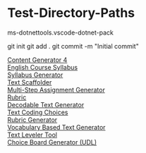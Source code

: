 # Test-Directory-Paths
ms-dotnettools.vscode-dotnet-pack
<html>
git init
git add .
git commit -m "Initial commit"

<head>
</head>
<body>

<a href="C:\Users\hp\Desktop\Academic Generator\Academic Content Generator 4- MagicSchool.ai.pdf">Content Generator 4</a> <br>
<a href="C:\Users\hp\Desktop\Academic Generator\English Course Syllabus.pdf">English Course Syllabus</a><br>
<a href="C:\Users\hp\Desktop\Academic Generator\Syllabus Generator - MagicSchool.ai.pdf">Syllabus Generator</a><br>
<a href="C:\Users\hp\Desktop\Academic Generator\Text Scaffolder Tool - MagicSchool.ai.pdf">Text Scaffolder</a><br>
<a href= "C:\Users\hp\Desktop\Academic Generator\Multi-Step Assignment Generator - MagicSchool.ai.pdf">Multi-Step Assignment Generator</a><br>
<a href="C:\Users\hp\Desktop\Academic Generator\Rubric Title.pdf">Rubric</a><br>
<a href="C:\Users\hp\Desktop\Academic Generator\Decodable Text Generator - MagicSchool.ai.pdf">Decodable Text Generator</a><br>
<a href="C:\Users\hp\Desktop\text coding.png">Text Coding Choices</a><br>
<a href="C:\Users\hp\Desktop\Academic Generator\Rubric Generator - MagicSchool.ai.pdf">Rubric Generator</a><br>
<a href="C:\Users\hp\Desktop\Academic Generator\Vocabulary Based Text Generator - MagicSchool.ai.pdf">Vocabulary Based Text Generator</a><br>
<a href="C:\Users\hp\Desktop\Academic Generator\Text Leveler Tool - MagicSchool.ai.pdf">Text Leveler Tool</a><br>
<a href="C:\Users\hp\Desktop\Academic Generator\Choice Board Generator (UDL) - MagicSchool.ai.pdf">Choice Board Generator (UDL)</a>


</body>
</html>